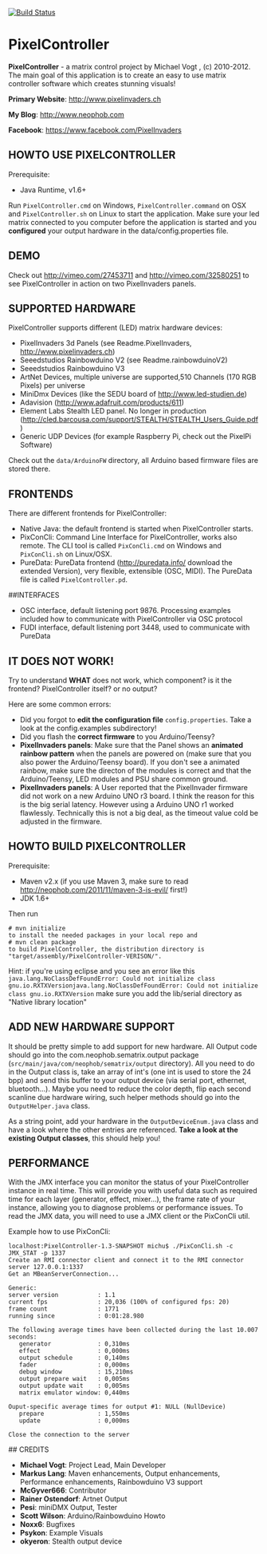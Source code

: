 [![Build Status](https://secure.travis-ci.org/neophob/PixelController.png)](http://travis-ci.org/neophob/PixelController)

# PixelController
**PixelController** - a matrix control project by Michael Vogt <michu at neophob.com>, (c) 2010-2012. The main goal of this application is to create an easy to use matrix controller software which creates stunning visuals!

**Primary Website**: http://www.pixelinvaders.ch

**My Blog**: http://www.neophob.com

**Facebook**: https://www.facebook.com/PixelInvaders


## HOWTO USE PIXELCONTROLLER
Prerequisite:
* Java Runtime, v1.6+

Run `PixelController.cmd` on Windows, `PixelController.command` on OSX and `PixelController.sh` on Linux to start the application.
Make sure your led matrix connected to you computer before the application is started and you **configured** your output hardware in 
the data/config.properties file.

## DEMO
Check out http://vimeo.com/27453711 and http://vimeo.com/32580251 to see PixelController in action 
on two PixelInvaders panels. 


## SUPPORTED HARDWARE
PixelController supports different (LED) matrix hardware devices:
* PixelInvaders 3d Panels (see Readme.PixelInvaders, http://www.pixelinvaders.ch)
* Seeedstudios Rainbowduino V2 (see Readme.rainbowduinoV2)
* Seeedstudios Rainbowduino V3
* ArtNet Devices, multiple universe are supported,510 Channels (170 RGB Pixels) per universe
* MiniDmx Devices (like the SEDU board of http://www.led-studien.de)
* Adavision (http://www.adafruit.com/products/611)
* Element Labs Stealth LED panel. No longer in production (http://cled.barcousa.com/support/STEALTH/STEALTH_Users_Guide.pdf)
* Generic UDP Devices (for example Raspberry Pi, check out the PixelPi Software)

Check out the `data/ArduinoFW` directory, all Arduino based firmware files are stored there.

## FRONTENDS
There are different frontends for PixelController:
* Native Java: the default frontend is started when PixelController starts.
* PixConCli: Command Line Interface for PixelController, works also remote. The CLI tool is called `PixConCli.cmd` on Windows and `PixConCli.sh` on Linux/OSX.
* PureData: PureData frontend (http://puredata.info/ download the extended Version), very flexible, extensible (OSC, MIDI). The PureData file is called `PixelController.pd`.

##INTERFACES
* OSC interface, default listening port 9876. Processing examples included how to communicate with PixelController via OSC protocol
* FUDI interface, default listening port 3448, used to communicate with PureData

## IT DOES NOT WORK!
Try to understand **WHAT** does not work, which component? is it the frontend? PixelController itself? or no output?

Here are some common errors:
* Did you forgot to **edit the configuration file** `config.properties`. Take a look at the config.examples subdirectory!
* Did you flash the **correct firmware** to you Arduino/Teensy?
* **PixelInvaders panels**: Make sure that the Panel shows an **animated rainbow pattern** when the panels are powered on (make sure 
  that you also power the Arduino/Teensy board). If you don't see a animated rainbow, make sure the directon of the modules is correct and that
  the Arduino/Teensy, LED modules and PSU share common ground.
* **PixelInvaders panels**: A User reported that the PixelInvader firmware did not work on a new Arduino UNO r3 board. I think the reason
   for this is the big serial latency. However using a Arduino UNO r1 worked flawlessly. Technically this is not a big
   deal, as the timeout value cold be adjusted in the firmware.


## HOWTO BUILD PIXELCONTROLLER
Prerequisite:
* Maven v2.x (if you use Maven 3, make sure to read http://neophob.com/2011/11/maven-3-is-evil/ first!)
* JDK 1.6+

Then run 

    # mvn initialize
    to install the needed packages in your local repo and    
    # mvn clean package
    to build PixelController, the distribution directory is "target/assembly/PixelController-VERISON/".

Hint: if you're using eclipse and you see an error like this
`java.lang.NoClassDefFoundError: Could not initialize class gnu.io.RXTXVersionjava.lang.NoClassDefFoundError: Could not initialize class gnu.io.RXTXVersion`
make sure you add the lib/serial directory as "Native library location"

## ADD NEW HARDWARE SUPPORT
It should be pretty simple to add support for new hardware. All Output code should go into the com.neophob.sematrix.output package (`src/main/java/com/neophob/sematrix/output` directory). All you need to do in the Output class is, take an array of int's (one int is used to store the 24 bpp) and send this buffer to your output device (via serial port, ethernet, bluetooth...). Maybe you need to reduce the color depth, flip each second scanline due hardware wiring, such helper methods should go into the `OutputHelper.java` class.

As a string point, add your hardware in the `OutputDeviceEnum.java` class and have a look where the other entries are referenced. **Take a look at the existing Output classes**, this should help you!

## PERFORMANCE
With the JMX interface you can monitor the status of your PixelController instance in real time. This 
will provide you with useful data such as required time for each layer (generator, effect, mixer…), the 
frame rate of your instance, allowing you to diagnose problems or performance issues. To read the JMX 
data, you will need to use a JMX client or the PixConCli util.

Example how to use PixConCli:

    localhost:PixelController-1.3-SNAPSHOT michu$ ./PixConCli.sh -c JMX_STAT -p 1337
    Create an RMI connector client and connect it to the RMI connector server 127.0.0.1:1337
    Get an MBeanServerConnection...
    
    Generic:
    server version           : 1.1
    current fps              : 20,036 (100% of configured fps: 20)
    frame count              : 1771
    running since            : 0:01:28.980
    
    The following average times have been collected during the last 10.007 seconds:
       generator             : 0,310ms
       effect                : 0,000ms
       output schedule       : 0,140ms
       fader                 : 0,000ms
       debug window          : 15,210ms
       output prepare wait   : 0,005ms
       output update wait    : 0,005ms
       matrix emulator window: 0,440ms
    
    Ouput-specific average times for output #1: NULL (NullDevice)
       prepare               : 1,550ms
       update                : 0,000ms
    
    Close the connection to the server


## CREDITS
* **Michael Vogt**:       Project Lead, Main Developer    	
* **Markus Lang**:        Maven enhancements, Output enhancements, Performance enhancements, Rainbowduino V3 support
* **McGyver666**:         Contributor
* **Rainer Ostendorf**:   Artnet Output
* **Pesi**:               miniDMX Output, Tester
* **Scott Wilson**:       Arduino/Rainbowduino Howto
* **Noxx6**:              Bugfixes
* **Psykon**:             Example Visuals
* **okyeron**:            Stealth output device

